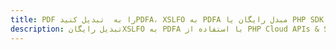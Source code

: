 ---title: PDF را به  تبدیل کنیدPDFA، XSLFO به PDFA مبدل رایگان یا PHP SDKdescription: تبدیل رایگانXSLFO به PDFA با استفاده از PHP Cloud APIs & SDK همچنین اسناد PDF را در Cloud ایجاد، ویرایش و رندر کنید.---